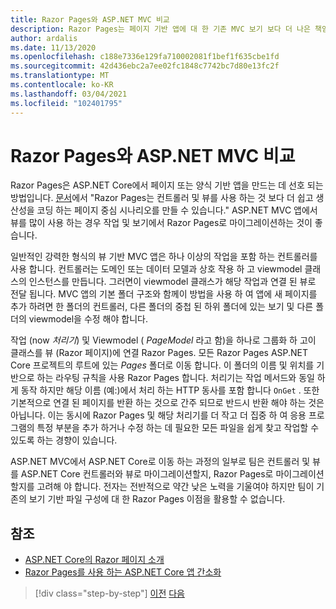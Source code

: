 ```yaml
---
title: Razor Pages와 ASP.NET MVC 비교
description: Razor Pages는 페이지 기반 앱에 대 한 기존 MVC 보기 보다 더 나은 책임을 구성 하는 방법을 제공 합니다. 이 섹션에서 일반적인 ASP.NET MVC 방법과 비교 하는 방법에 대해 알아봅니다.
author: ardalis
ms.date: 11/13/2020
ms.openlocfilehash: c188e7336e129fa710002081f1bef1f635cbe1fd
ms.sourcegitcommit: 42d436ebc2a7ee02fc1848c7742bc7d80e13fc2f
ms.translationtype: MT
ms.contentlocale: ko-KR
ms.lasthandoff: 03/04/2021
ms.locfileid: "102401795"
---
```

# <a name="compare-razor-pages-to-aspnet-mvc"></a>Razor Pages와 ASP.NET MVC 비교

Razor Pages은 ASP.NET Core에서 페이지 또는 양식 기반 앱을 만드는 데 선호 되는 방법입니다. [문서](/aspnet/core/razor-pages/)에서 "Razor Pages는 컨트롤러 및 뷰를 사용 하는 것 보다 더 쉽고 생산성을 코딩 하는 페이지 중심 시나리오를 만들 수 있습니다." ASP.NET MVC 앱에서 뷰를 많이 사용 하는 경우 작업 및 보기에서 Razor Pages로 마이그레이션하는 것이 좋습니다.

일반적인 강력한 형식의 뷰 기반 MVC 앱은 하나 이상의 작업을 포함 하는 컨트롤러를 사용 합니다. 컨트롤러는 도메인 또는 데이터 모델과 상호 작용 하 고 viewmodel 클래스의 인스턴스를 만듭니다. 그러면이 viewmodel 클래스가 해당 작업과 연결 된 뷰로 전달 됩니다. MVC 앱의 기본 폴더 구조와 함께이 방법을 사용 하 여 앱에 새 페이지를 추가 하려면 한 폴더의 컨트롤러, 다른 폴더의 중첩 된 하위 폴더에 있는 보기 및 다른 폴더의 viewmodel을 수정 해야 합니다.

작업 (now *처리기*) 및 Viewmodel ( *PageModel* 라고 함)을 하나로 그룹화 하 고이 클래스를 뷰 (Razor 페이지)에 연결 Razor Pages. 모든 Razor Pages ASP.NET Core 프로젝트의 루트에 있는 *Pages* 폴더로 이동 합니다. 이 폴더의 이름 및 위치를 기반으로 하는 라우팅 규칙을 사용 Razor Pages 합니다. 처리기는 작업 메서드와 동일 하 게 동작 하지만 해당 이름 (예:)에서 처리 하는 HTTP 동사를 포함 합니다 `OnGet` . 또한 기본적으로 연결 된 페이지를 반환 하는 것으로 간주 되므로 반드시 반환 해야 하는 것은 아닙니다. 이는 동시에 Razor Pages 및 해당 처리기를 더 작고 더 집중 하 여 응용 프로그램의 특정 부분을 추가 하거나 수정 하는 데 필요한 모든 파일을 쉽게 찾고 작업할 수 있도록 하는 경향이 있습니다.

ASP.NET MVC에서 ASP.NET Core로 이동 하는 과정의 일부로 팀은 컨트롤러 및 뷰를 ASP.NET Core 컨트롤러와 뷰로 마이그레이션할지, Razor Pages로 마이그레이션할지를 고려해 야 합니다. 전자는 전반적으로 약간 낮은 노력을 기울여야 하지만 팀이 기존의 보기 기반 파일 구성에 대 한 Razor Pages 이점을 활용할 수 없습니다.

## <a name="references"></a>참조

- [ASP.NET Core의 Razor 페이지 소개](/aspnet/core/razor-pages/)
- [Razor Pages를 사용 하는 ASP.NET Core 앱 간소화](/archive/msdn-magazine/2017/september/asp-net-core-simpler-asp-net-mvc-apps-with-razor-pages)

>[!div class="step-by-step"]
>[이전](routing-differences.md)
>[다음](webapi-differences.md)
